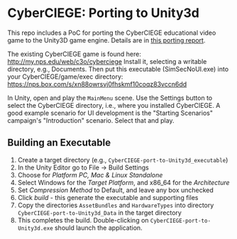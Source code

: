 # CyberCIEGE: Porting to Unity3d #
This repo includes a PoC for porting the CyberCIEGE educational
video game to the Unity3D game engine.  Details are in [this porting report](CyberCIEGEPortingReport.pdf).

The existing CyberCIEGE game is found here: <http://my.nps.edu/web/c3o/cyberciege>
Install it, selecting a writable directory, e.g., Documents.  Then put this executable (SimSecNoUI.exe) into your CyberCIEGE/game/exec directory: <https://nps.box.com/s/xn88owrsvj0fhskmf10coqz83vccn6dd>

In Unity, open and play the `MainMenu` scene.  Use the Settings button to select the CyberCIEGE directory,
i.e., where you installed CyberCIEGE.  A good example scenario for UI development is the "Starting Scenarios"
campaign's "Introduction" scenario.  Select that and play.

## Building an Executable
1. Create a target directory (e.g., `CyberCIEGE-port-to-Unity3d_executable`)
2. In the Unity Editor go to File -> Build Settings
3. Choose for _Platform_ _PC, Mac & Linux Standalone_
4. Select Windows for the _Target Platform_, and x86_64 for the _Architecture_
5. Set _Compression Method_ to Default, and leave any box unchecked
6. Click _build_ - this generate the executable and supporting files
7. Copy the directories `AssetBundles` and `HardwareTypes` into directory `CyberCIEGE-port-to-Unity3d_Data` in the target directory
8. This completes the build. Double-clicking on `CyberCIEGE-port-to-Unity3d.exe` should launch the application.
